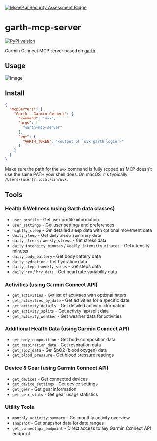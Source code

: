 [![MseeP.ai Security Assessment Badge](https://mseep.net/pr/matin-garth-mcp-server-badge.png)](https://mseep.ai/app/matin-garth-mcp-server)

# garth-mcp-server

[![PyPI version](
    https://img.shields.io/pypi/v/garth-mcp-server.svg?logo=python&logoColor=brightgreen&color=brightgreen)](
    https://pypi.org/project/garth-mcp-server/)

Garmin Connect MCP server based on [garth](https://github.com/matin/garth).

## Usage

![image](https://github.com/user-attachments/assets/14221e6f-5f65-4c21-bc7a-2147c1c9efc1)

## Install

```json
{
  "mcpServers": {
    "Garth - Garmin Connect": {
      "command": "uvx",
      "args": [
        "garth-mcp-server"
      ],
      "env": {
        "GARTH_TOKEN": "<output of `uvx garth login`>"
      }
    }
  }
}
```

Make sure the path for the `uvx` command is fully scoped as MCP doesn't
use the same PATH your shell does. On macOS, it's typically
`/Users/{user}/.local/bin/uvx`.

## Tools

### Health & Wellness (using Garth data classes)

- `user_profile` - Get user profile information
- `user_settings` - Get user settings and preferences
- `nightly_sleep` - Get detailed sleep data with optional movement data
- `daily_sleep` - Get daily sleep summary data
- `daily_stress` / `weekly_stress` - Get stress data
- `daily_intensity_minutes` / `weekly_intensity_minutes` - Get intensity minutes
- `daily_body_battery` - Get body battery data
- `daily_hydration` - Get hydration data
- `daily_steps` / `weekly_steps` - Get steps data
- `daily_hrv` / `hrv_data` - Get heart rate variability data

### Activities (using Garmin Connect API)

- `get_activities` - Get list of activities with optional filters
- `get_activities_by_date` - Get activities for a specific date
- `get_activity_details` - Get detailed activity information
- `get_activity_splits` - Get activity lap/split data
- `get_activity_weather` - Get weather data for activities

### Additional Health Data (using Garmin Connect API)

- `get_body_composition` - Get body composition data
- `get_respiration_data` - Get respiration data
- `get_spo2_data` - Get SpO2 (blood oxygen) data
- `get_blood_pressure` - Get blood pressure readings

### Device & Gear (using Garmin Connect API)

- `get_devices` - Get connected devices
- `get_device_settings` - Get device settings
- `get_gear` - Get gear information
- `get_gear_stats` - Get gear usage statistics

### Utility Tools

- `monthly_activity_summary` - Get monthly activity overview
- `snapshot` - Get snapshot data for date ranges
- `get_connectapi_endpoint` - Direct access to any Garmin Connect API endpoint
